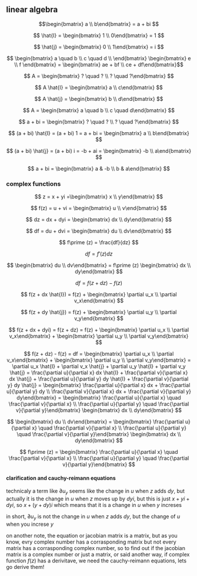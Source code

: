 ## linear algebra

$$\begin{bmatrix}  a \\
  b\end{bmatrix} = a + bi $$

$$ \hat{I} = \begin{bmatrix}  1 \\
  0\end{bmatrix} = 1 $$

$$ \hat{j} = \begin{bmatrix}  0 \\
  1\end{bmatrix} = i $$

$$ \begin{bmatrix}
a \quad b \\
c \quad d \\ \end{bmatrix}
\begin{bmatrix}  e \\
f \end{bmatrix} = \begin{bmatrix}  ae + bf \\
ce + df\end{bmatrix}$$

$$ A = \begin{bmatrix}  ? \quad ? \\
? \quad ?\end{bmatrix} $$

$$ A \hat{I} = \begin{bmatrix}  a \\
c\end{bmatrix} $$

$$ A \hat{j} = \begin{bmatrix}  b \\
d\end{bmatrix} $$

$$ A = \begin{bmatrix}  a \quad b \\
c \quad d\end{bmatrix} $$

$$ a + bi = \begin{bmatrix}  ? \quad ? \\
? \quad ?\end{bmatrix} $$

$$ (a + bi) \hat{I} = (a + bi) 1 = a + bi = \begin{bmatrix}  a \\
b\end{bmatrix} $$

$$ (a + bi) \hat{j} = (a + bi) i = -b + ai = \begin{bmatrix}  -b \\
a\end{bmatrix} $$

$$ a + bi = \begin{bmatrix} a & -b \\
b & a\end{bmatrix} $$

### complex functions

$$ z = x + yi =\begin{bmatrix}  x \\
y\end{bmatrix} $$

$$ f(z) = u + vi = \begin{bmatrix}  u \\
v\end{bmatrix} $$

$$ dz = dx + dyi = \begin{bmatrix}  dx \\
dy\end{bmatrix} $$

$$ df = du + dvi = \begin{bmatrix}  du \\
dv\end{bmatrix} $$

$$ f\prime (z) = \frac{df}{dz} $$

$$ df = f\prime (z) dz $$

$$ \begin{bmatrix}  du \\
dv\end{bmatrix} = f\prime (z) \begin{bmatrix}  dx \\
dy\end{bmatrix} $$

$$ df = f(z + dz) - f(z) $$

$$ f(z + dx \hat{I}) = f(z) + \begin{bmatrix}  \partial u_x \\
\partial v_x\end{bmatrix} $$

$$ f(z + dy \hat{j}) = f(z) + \begin{bmatrix}  \partial u_y \\
\partial v_y\end{bmatrix} $$

$$ f(z + dx + dyi) = f(z + dz) = f(z) + \begin{bmatrix}  \partial u_x \\
\partial v_x\end{bmatrix} + \begin{bmatrix}  \partial u_y \\
\partial v_y\end{bmatrix} $$

$$ f(z + dz) - f(z) = df = \begin{bmatrix}  \partial u_x \\
\partial v_x\end{bmatrix} + \begin{bmatrix}  \partial u_y \\
\partial v_y\end{bmatrix} = \partial u_x \hat{I} + \partial v_x \hat{j} + \partial u_y \hat{I} + \partial v_y \hat{j} = \frac{\partial u}{\partial x} dx \hat{I} + \frac{\partial v}{\partial x} dx \hat{j} + \frac{\partial u}{\partial y} dy \hat{I} + \frac{\partial v}{\partial y} dy \hat{j} = \begin{bmatrix} \frac{\partial u}{\partial x} dx + \frac{\partial u}{\partial y} dy  \\
\frac{\partial v}{\partial x} dx + \frac{\partial v}{\partial y} dy\end{bmatrix} = \begin{bmatrix}  \frac{\partial u}{\partial x} \quad \frac{\partial v}{\partial x} \\
\frac{\partial u}{\partial y} \quad \frac{\partial v}{\partial y}\end{bmatrix} \begin{bmatrix}  dx \\
dy\end{bmatrix} $$

$$ \begin{bmatrix}  du \\
dv\end{bmatrix} = \begin{bmatrix}  \frac{\partial u}{\partial x} \quad \frac{\partial v}{\partial x} \\
\frac{\partial u}{\partial y} \quad \frac{\partial v}{\partial y}\end{bmatrix} \begin{bmatrix}  dx \\
dy\end{bmatrix} $$

$$ f\prime (z) = \begin{bmatrix}  \frac{\partial u}{\partial x} \quad \frac{\partial v}{\partial x} \\
\frac{\partial u}{\partial y} \quad \frac{\partial v}{\partial y}\end{bmatrix} $$

#### clarification and cauchy-reimann equations

technicaly a term like $\partial u_y$ seems like the change in $u$ when $z$ adds $dy$, but actually it is the change in $u$ when $z$ moves up by $dyi$, but this is just $x + yi + dyi$, so $x + (y + dy)i$ which means that it is a change in $u$ when $y$ increses

in short, $\partial u_y$ is not the change in $u$ when $z$ adds $dy$, but the change of $u$ when you increse $y$

on another note, the equation or jacobian matrix is a matrix, but as you know, evry complex number has a corrasponding matrix but not every matrix has a corrasponding complex number, so to  find out if the jacobian matrix is a complex number or just a matrix, or said another way, if complex function $f(z)$ has a derivitave, we need the cauchy-reimann equations, lets go derive them!
